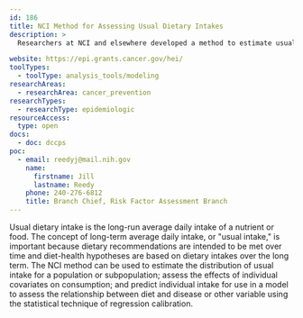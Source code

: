 ```yaml
---
id: 186
title: NCI Method for Assessing Usual Dietary Intakes
description: >
  Researchers at NCI and elsewhere developed a method to estimate usual dietary intakes of foods and nutrients using 24-hour recalls.

website: https://epi.grants.cancer.gov/hei/
toolTypes:
  - toolType: analysis_tools/modeling
researchAreas:
  - researchArea: cancer_prevention
researchTypes:
  - researchType: epidemiologic
resourceAccess:
  type: open
docs:
  - doc: dccps
poc:
  - email: reedyj@mail.nih.gov
    name:
      firstname: Jill
      lastname: Reedy
    phone: 240-276-6812
    title: Branch Chief, Risk Factor Assessment Branch
---
```

Usual dietary intake is the long-run average daily intake of a nutrient or food. The concept of long-term average daily intake, or "usual intake," is important because dietary recommendations are intended to be met over time and diet-health hypotheses are based on dietary intakes over the long term. The NCI method can be used to estimate the distribution of usual intake for a population or subpopulation; assess the effects of individual covariates on consumption; and predict individual intake for use in a model to assess the relationship between diet and disease or other variable using the statistical technique of regression calibration.